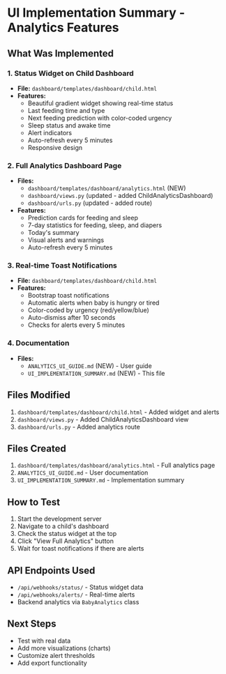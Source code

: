 # UI Implementation Summary - Analytics Features

## What Was Implemented

### 1. Status Widget on Child Dashboard

- **File:** `dashboard/templates/dashboard/child.html`
- **Features:**
  - Beautiful gradient widget showing real-time status
  - Last feeding time and type
  - Next feeding prediction with color-coded urgency
  - Sleep status and awake time
  - Alert indicators
  - Auto-refresh every 5 minutes
  - Responsive design

### 2. Full Analytics Dashboard Page

- **Files:**
  - `dashboard/templates/dashboard/analytics.html` (NEW)
  - `dashboard/views.py` (updated - added ChildAnalyticsDashboard)
  - `dashboard/urls.py` (updated - added route)
- **Features:**
  - Prediction cards for feeding and sleep
  - 7-day statistics for feeding, sleep, and diapers
  - Today's summary
  - Visual alerts and warnings
  - Auto-refresh every 5 minutes

### 3. Real-time Toast Notifications

- **File:** `dashboard/templates/dashboard/child.html`
- **Features:**
  - Bootstrap toast notifications
  - Automatic alerts when baby is hungry or tired
  - Color-coded by urgency (red/yellow/blue)
  - Auto-dismiss after 10 seconds
  - Checks for alerts every 5 minutes

### 4. Documentation

- **Files:**
  - `ANALYTICS_UI_GUIDE.md` (NEW) - User guide
  - `UI_IMPLEMENTATION_SUMMARY.md` (NEW) - This file

## Files Modified

1. `dashboard/templates/dashboard/child.html` - Added widget and alerts
2. `dashboard/views.py` - Added ChildAnalyticsDashboard view
3. `dashboard/urls.py` - Added analytics route

## Files Created

1. `dashboard/templates/dashboard/analytics.html` - Full analytics page
2. `ANALYTICS_UI_GUIDE.md` - User documentation
3. `UI_IMPLEMENTATION_SUMMARY.md` - Implementation summary

## How to Test

1. Start the development server
2. Navigate to a child's dashboard
3. Check the status widget at the top
4. Click "View Full Analytics" button
5. Wait for toast notifications if there are alerts

## API Endpoints Used

- `/api/webhooks/status/` - Status widget data
- `/api/webhooks/alerts/` - Real-time alerts
- Backend analytics via `BabyAnalytics` class

## Next Steps

- Test with real data
- Add more visualizations (charts)
- Customize alert thresholds
- Add export functionality
